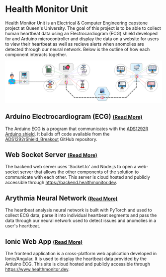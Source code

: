 # Health Monitor Unit
Health Monitor Unit is an Electrical & Computer Engineering capstone project at Queen's University. The goal of this project is to be able to collect human heartbeat data using an Electrocardiogram (ECG) shield developed for and Arduino microcontroller and display the data on a website for users to view their heartbeat as well as recieve alerts when anomolies are detected through our neural network. Below is the outline of how each component interacts together. 
<img src="Resources/Communication Diagram.png" alt="Communication Diagram" style="margin-top: 10px;" />

## Arduino Electrocardiogram (ECG) <span style="font-size: 16px;">[(Read More)](ArduinoECG/README.md)</span>
The Arduino ECG is a program that communicates with the [ADS1292R Arduino shield](https://www.protocentral.com/biomedical-shields/818-ads1292r-ecgrespiration-shield-v2.html). It builds off code available from the [ADS1292rShield_Breakout](https://github.com/Protocentral/ADS1292rShield_Breakout) GitHub repository.

## Web Socket Server <span style="font-size: 16px;">[(Read More)](Backend/README.md)</span>
The backend web server uses 'Socket\.Io' and Node.js to open a web-socket server that allows the other components of the solution to communicate with each other. This server is cloud hosted and publicly accessible through https://backend.healthmonitor.dev.

## Arythmia Neural Network <span style="font-size: 16px;">[(Read More)](NeuralNetwork/README.md)</span>
The heartbeat analysis neural network is built with PyTorch and used to collect ECG data, parse it into individual heartbeat segments and pass the data through our neural network used to detect issues and anomolies in a user's heartbeat.

## Ionic Web App <span style="font-size: 16px;">[(Read More)](Frontend/README.md)</span>
The frontend application is a cross-platform web application developed in Ionic/Angular. It is used to display the heartbeat data provided by the Arduino ECG. This site is cloud hosted and publicly accessible through https://www.healthmonitor.dev.
